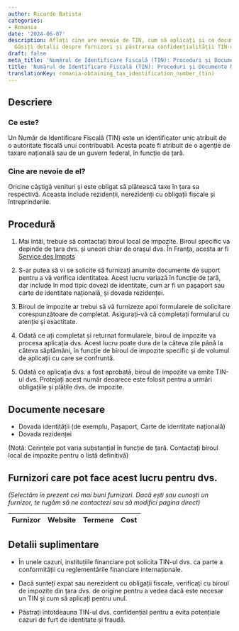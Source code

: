 ```yaml
---
author: Ricardo Batista
categories:
- Romania
date: '2024-06-07'
description: Aflați cine are nevoie de TIN, cum să aplicați și ce documente sunt necesare.
  Găsiți detalii despre furnizori și păstrarea confidențialității TIN-ului.
draft: false
meta_title: 'Numărul de Identificare Fiscală (TIN): Proceduri și Documente Necesare'
title: 'Numărul de Identificare Fiscală (TIN): Proceduri și Documente Necesare'
translationKey: romania-obtaining_tax_identification_number_(tin)
---
```



## Descriere
### Ce este?
Un Număr de Identificare Fiscală (TIN) este un identificator unic atribuit de o autoritate fiscală unui contribuabil. Acesta poate fi atribuit de o agenție de taxare națională sau de un guvern federal, în funcție de țară.

### Cine are nevoie de el?
Oricine câștigă venituri și este obligat să plătească taxe în țara sa respectivă. Aceasta include rezidenții, nerezidenți cu obligații fiscale și întreprinderile.

## Procedură

1. Mai întâi, trebuie să contactați biroul local de impozite. Biroul specific va depinde de țara dvs. și uneori chiar de orașul dvs. În Franța, acesta ar fi [Service des Impots](https://www.impots.gouv.fr/portail/)

2. S-ar putea să vi se solicite să furnizați anumite documente de suport pentru a vă verifica identitatea. Acest lucru variază în funcție de țară, dar include în mod tipic dovezi de identitate, cum ar fi un pașaport sau carte de identitate națională, și dovada rezidenței.

3. Biroul de impozite ar trebui să vă furnizeze apoi formularele de solicitare corespunzătoare de completat. Asigurați-vă că completați formularul cu atenție și exactitate.

4. Odată ce ați completat și returnat formularele, biroul de impozite va procesa aplicația dvs. Acest lucru poate dura de la câteva zile până la câteva săptămâni, în funcție de biroul de impozite specific și de volumul de aplicații cu care se confruntă.

5. Odată ce aplicația dvs. a fost aprobată, biroul de impozite va emite TIN-ul dvs. Protejați acest număr deoarece este folosit pentru a urmări obligațiile și plățile dvs. de impozite.

## Documente necesare

- Dovada identității (de exemplu, Pașaport, Carte de identitate națională)
- Dovada rezidenței

(Notă: Cerințele pot varia substanțial în funcție de țară. Contactați biroul local de impozite pentru o listă definitivă)

## Furnizori care pot face acest lucru pentru dvs.

_(Selectăm în prezent cei mai buni furnizori. Dacă ești sau cunoști un furnizor, te rugăm să ne contactezi sau să modifici pagina direct)_

| Furnizor        |     Website     |     Termene      |       Cost       |
| --------------- | --------------- |  :-------------: | :-------------: |

## Detalii suplimentare

- În unele cazuri, instituțiile financiare pot solicita TIN-ul dvs. ca parte a conformității cu reglementările financiare internaționale.

- Dacă sunteți expat sau nerezident cu obligații fiscale, verificați cu biroul de impozite din țara dvs. de origine pentru a vedea dacă este necesar un TIN și cum să aplicați pentru unul.

- Păstrați întotdeauna TIN-ul dvs. confidențial pentru a evita potențiale cazuri de furt de identitate și fraudă.